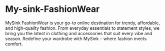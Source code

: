 # My-sink-FashionWear
MySink FashionWear is your go-to online destination for trendy, affordable, and high-quality fashion. From everyday essentials to statement styles, we bring you the latest in clothing and accessories that suit every vibe and season. Redefine your wardrobe with MySink – where fashion meets comfort.
